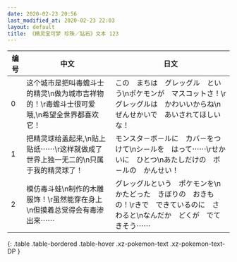 ```yaml
---
date: 2020-02-23 20:56
last_modified_at: 2020-02-23 22:03
layout: default
title: 《精灵宝可梦 珍珠／钻石》文本 123
---
```

| 编号 | 中文 | 日文 |
| ---- | ---- | ---- |
| 0 | 这个城市是把叫毒蟾斗士的精灵\n做为城市吉祥物的！\r毒蟾斗士很可爱哦,\n希望全世界都喜欢它！ | この　まちは　グレッグル　という\nポケモンが　マスコットさ！\rグレッグルは　かわいいからね\nぜんせかいで　あいされてほしいな！ |
| 1 | 把精灵球给盖起来,\n贴上贴纸⋯⋯\r这样就做成了世界上独一无二的\n只属于我的精灵球了！ | モンスタ－ボ－ルに　カバ－をつけて\nシ－ルを　はって⋯⋯\rせかいに　ひとつ\nあたしだけの　ボ－ルの　かんせい！ |
| 2 | 模仿毒斗蛙\n制作的木雕服饰！\r虽然能穿在身上\n但摸着总觉得会有毒渗出来⋯⋯ | グレッグルという　ポケモンを\nかたどった　きぼりの　おきもの！\rきで　できているのに　さわると\nなんだか　どくが　でてきそう⋯⋯ |
{: .table .table-bordered .table-hover .xz-pokemon-text .xz-pokemon-text-DP }